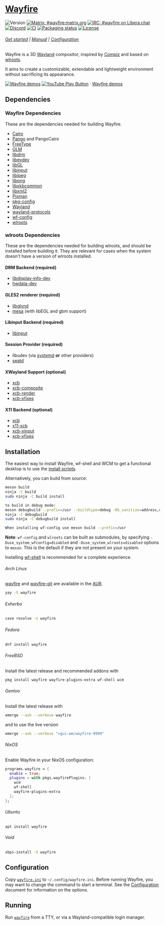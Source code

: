 # [Wayfire]

[Wayfire]: https://wayfire.org

![Version](https://img.shields.io/github/v/release/WayfireWM/wayfire)
[![Matrix: #wayfire:matrix.org](https://img.shields.io/badge/matrix-%23wayfire%3Amatrix.org-blue)](https://matrix.to/#/#wayfire:matrix.org)
[![IRC: #wayfire on Libera.chat](https://img.shields.io/badge/IRC-%23wayfire%20at%20libera.chat-green)](https://web.libera.chat/#wayfire)
[![Discord](https://img.shields.io/discord/1144831589877043220?label=Discord)](https://discord.gg/5SWAxmBCUH)
[![CI](https://github.com/WayfireWM/wayfire/workflows/CI/badge.svg)](https://github.com/WayfireWM/wayfire/actions)
[![Packaging status](https://repology.org/badge/tiny-repos/wayfire.svg)](https://repology.org/project/wayfire/versions)
[![License](https://img.shields.io/github/license/WayfireWM/wayfire)](LICENSE)

###### [Get started] | [Manual] | [Configuration]

[Get started]: https://github.com/WayfireWM/wayfire/wiki/Tutorial
[Manual]: https://github.com/WayfireWM/wayfire/wiki/General
[Configuration]: https://github.com/WayfireWM/wayfire/wiki/Configuration

Wayfire is a 3D [Wayland] compositor, inspired by [Compiz] and based on [wlroots].

It aims to create a customizable, extendable and lightweight environment without sacrificing its appearance.

[![Wayfire demos](https://img.youtube.com/vi_webp/2PtNzxDsxYM/maxresdefault.webp)](https://youtube.com/playlist?list=PLb7YRKEhWEBUIoT-a29UoJW9mhfzjpNle "YouTube – Wayfire demos")
[![YouTube Play Button](https://www.iconfinder.com/icons/317714/download/png/16)](https://youtube.com/playlist?list=PLb7YRKEhWEBUIoT-a29UoJW9mhfzjpNle) · [Wayfire demos](https://youtube.com/playlist?list=PLb7YRKEhWEBUIoT-a29UoJW9mhfzjpNle)

[Wayland]: https://wayland.freedesktop.org
[wlroots]: https://github.com/swaywm/wlroots
[Compiz]: https://launchpad.net/compiz

## Dependencies

### Wayfire Dependencies

These are the dependencies needed for building Wayfire.

- [Cairo](https://cairographics.org)
- [Pango](https://pango.gnome.org/) and PangoCairo
- [FreeType](https://freetype.org)
- [GLM](https://glm.g-truc.net)
- [libdrm](https://dri.freedesktop.org/wiki/DRM/)
- [libevdev](https://freedesktop.org/wiki/Software/libevdev/)
- [libGL](https://mesa3d.org)
- [libinput](https://freedesktop.org/wiki/Software/libinput/)
- [libjpeg](https://libjpeg-turbo.org)
- [libpng](http://libpng.org/pub/png/libpng.html)
- [libxkbcommon](https://xkbcommon.org)
- [libxml2](http://xmlsoft.org/)
- [Pixman](https://pixman.org)
- [pkg-config](https://freedesktop.org/wiki/Software/pkg-config/)
- [Wayland](https://wayland.freedesktop.org)
- [wayland-protocols](https://gitlab.freedesktop.org/wayland/wayland-protocols)
- [wf-config](https://github.com/WayfireWM/wf-config)
- [wlroots](https://github.com/swaywm/wlroots)

### wlroots Dependencies

These are the dependencies needed for building wlroots, and should be installed before building it.
They are relevant for cases when the system doesn't have a version of wlroots installed.

#### DRM Backend (required)

- [libdisplay-info-dev](https://gitlab.freedesktop.org/emersion/libdisplay-info)
- [hwdata-dev](https://github.com/vcrhonek/hwdata)

#### GLES2 renderer (required)
- [libglvnd](https://gitlab.freedesktop.org/glvnd/libglvnd)
- [mesa](https://gitlab.freedesktop.org/mesa/mesa) (with libEGL and gbm support)

#### Libinput Backend (required)
- [libinput](https://gitlab.freedesktop.org/libinput/libinput)

#### Session Provider (required)

- libudev (via [systemd](https://systemd.io/) **or** other providers)
- [seatd](https://git.sr.ht/~kennylevinsen/seatd)

#### XWayland Support (optional)

- [xcb](https://xcb.freedesktop.org/)
- [xcb-composite](https://xorg.freedesktop.org/wiki/)
- [xcb-render](https://xorg.freedesktop.org/wiki/)
- [xcb-xfixes](https://xorg.freedesktop.org/wiki/)

#### X11 Backend (optional)

- [xcb](https://xcb.freedesktop.org/)
- [x11-xcb](https://xcb.freedesktop.org/)
- [xcb-xinput](https://xorg.freedesktop.org/wiki/)
- [xcb-xfixes](https://xorg.freedesktop.org/wiki/)

## Installation

The easiest way to install Wayfire, wf-shell and WCM to get a functional desktop is to use the [install scripts](https://github.com/WayfireWM/wf-install).

Alternatively, you can build from source:

``` sh
meson build
ninja -C build
sudo ninja -C build install

to build in debug mode:
meson debugbuild --prefix=/usr --buildtype=debug -Db_sanitize=address,undefined
ninja -C debugbuild
sudo ninja -C debugbuild install

When installing wf-config use meson build --prefix=/usr

```

**Note**: `wf-config` and `wlroots` can be built as submodules, by specifying
`-Duse_system_wfconfig=disabled` and `-Duse_system_wlroots=disabled` options to `meson`.
This is the default if they are not present on your system.

Installing [wf-shell](https://github.com/WayfireWM/wf-shell) is recommended for a complete experience.

###### Arch Linux

[wayfire](https://aur.archlinux.org/packages/wayfire/) and [wayfire-git] are available in the [AUR].

``` sh
yay -S wayfire
```

[AUR]: https://aur.archlinux.org
[wayfire-git]: https://aur.archlinux.org/packages/wayfire-git/

###### Exherbo

``` sh
cave resolve -x wayfire
```

###### Fedora

``` sh
dnf install wayfire
```

###### FreeBSD
Install the latest release and recommended addons with
``` sh
pkg install wayfire wayfire-plugins-extra wf-shell wcm
```

###### Gentoo
Install the latest release with
```sh
emerge --ask --verbose wayfire
```
and to use the live version
```sh
emerge --ask --verbose "=gui-wm/wayfire-9999"
```

###### NixOS

Enable Wayfire in your NixOS configuration:
```nix
programs.wayfire = {
  enable = true;
  plugins = with pkgs.wayfirePlugins; [
    wcm
    wf-shell
    wayfire-plugins-extra
  ];
};
```

###### Ubuntu

```
apt install wayfire
```

###### Void

``` sh
xbps-install -S wayfire
```

## Configuration

Copy [`wayfire.ini`] to `~/.config/wayfire.ini`.
Before running Wayfire, you may want to change the command to start a terminal.
See the [Configuration] document for information on the options.

[`wayfire.ini`]: wayfire.ini

## Running

Run [`wayfire`][Manual] from a TTY, or via a Wayland-compatible login manager.
